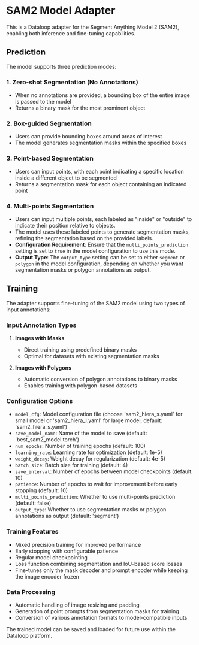 # SAM2 Model Adapter

This is a Dataloop adapter for the Segment Anything Model 2 (SAM2), enabling both inference and fine-tuning capabilities.

## Prediction

The model supports three prediction modes:

### 1. Zero-shot Segmentation (No Annotations)
- When no annotations are provided, a bounding box of the entire image is passed to the model
- Returns a binary mask for the most prominent object

### 2. Box-guided Segmentation
- Users can provide bounding boxes around areas of interest
- The model generates segmentation masks within the specified boxes

### 3. Point-based Segmentation
- Users can input points, with each point indicating a specific location inside a different object to be segmented
- Returns a segmentation mask for each object containing an indicated point

### 4. Multi-points Segmentation
- Users can input multiple points, each labeled as "inside" or "outside" to indicate their position relative to objects.
- The model uses these labeled points to generate segmentation masks, refining the segmentation based on the provided labels.
- **Configuration Requirement**: Ensure that the `multi_points_prediction` setting is set to `true` in the model configuration to use this mode.
- **Output Type**: The `output_type` setting can be set to either `segment` or `polygon` in the model configuration, depending on whether you want segmentation masks or polygon annotations as output.

## Training

The adapter supports fine-tuning of the SAM2 model using two types of input annotations:

### Input Annotation Types
1. **Images with Masks**
   - Direct training using predefined binary masks
   - Optimal for datasets with existing segmentation masks

2. **Images with Polygons**
   - Automatic conversion of polygon annotations to binary masks
   - Enables training with polygon-based datasets

### Configuration Options
- `model_cfg`: Model configuration file (choose 'sam2_hiera_s.yaml' for small model or 'sam2_hiera_l.yaml' for large model, default: 'sam2_hiera_s.yaml')
- `save_model_name`: Name of the model to save (default: 'best_sam2_model.torch')
- `num_epochs`: Number of training epochs (default: 100)
- `learning_rate`: Learning rate for optimization (default: 1e-5) 
- `weight_decay`: Weight decay for regularization (default: 4e-5)
- `batch_size`: Batch size for training (default: 4)
- `save_interval`: Number of epochs between model checkpoints (default: 10)
- `patience`: Number of epochs to wait for improvement before early stopping (default: 10)
- `multi_points_prediction`: Whether to use multi-points prediction (default: false)
- `output_type`: Whether to use segmentation masks or polygon annotations as output (default: 'segment')

### Training Features
- Mixed precision training for improved performance
- Early stopping with configurable patience
- Regular model checkpointing
- Loss function combining segmentation and IoU-based score losses
- Fine-tunes only the mask decoder and prompt encoder while keeping the image encoder frozen

### Data Processing
- Automatic handling of image resizing and padding
- Generation of point prompts from segmentation masks for training
- Conversion of various annotation formats to model-compatible inputs

The trained model can be saved and loaded for future use within the Dataloop platform.